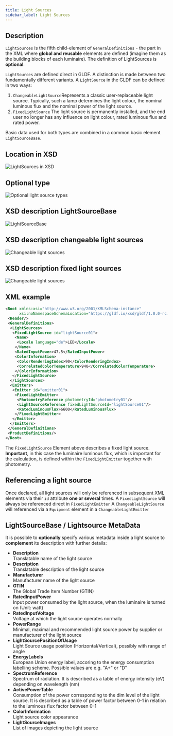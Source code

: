 ```yaml
---
title: Light Sources
sidebar_label: Light Sources
---
```

## Description

`LightSources` is the fifth child-element of `GeneralDefinitions` - the part in the XML where **global and reusable** elements are defined (imagine them as the building blocks of each luminaire). The definition of LightSources is **optional**.

`LightSources` are defined direct in GLDF. A distinction is made between two fundamentally different variants.
A `LightSource` in the GLDF can be defined in two ways:

1. `ChangeableLightSource`Represents a classic user-replaceable light source. Typically, such a lamp determines the light colour, the nominal luminous flux and the nominal power of the light source.
2. `FixedLightSource` The light source is permanently installed, and the end user no longer has any influence on light colour, rated luminous flux and rated power.

Basic data used for both types are combined in a common basic element `LightSourceBase`.

## Location in XSD

![LightSources in XSD](/img/docs/structure/lightsources-hierarchy.webp)

## Optional type

![Optional light source types](/img/docs/structure/lightsources-optionaltype.webp)

## XSD description LightSourceBase

![LightSourceBase](/img/docs/structure/lightsources-base.webp)

## XSD description changeable light sources

![Changeable light sources](/img/docs/structure/lightsources-changeable.webp)

## XSD description fixed light sources

![Changeable light sources](/img/docs/structure/lightsources-fixed.webp)

## XML example

```xml {5-16} showLineNumbers
<Root xmlns:xsi="http://www.w3.org/2001/XMLSchema-instance" 
      xsi:noNamespaceSchemaLocation="https://gldf.io/xsd/gldf/1.0.0-rc.1/gldf.xsd">
 <Header/>
 <GeneralDefinitions>
  <LightSources>
   <FixedLightSource id="lightSource01">
    <Name>
     <Locale language="de">LED</Locale>
    </Name>
    <RatedInputPower>47.5</RatedInputPower>
    <ColorInformation>
     <ColorRenderingIndex>90</ColorRenderingIndex>
     <CorrelatedColorTemperature>940</CorrelatedColorTemperature>
    </ColorInformation>
   </FixedLightSource>
  </LightSources>
  <Emitters>
   <Emitter id="emitter01">
    <FixedLightEmitter>
     <PhotometryReference photometryId="photometry01"/>
     <LightSourceReference fixedLightSourceId="lightSource01"/>
     <RatedLuminousFlux>6600</RatedLuminousFlux>
    </FixedLightEmitter>
   </Emitter>
  </Emitters>
 </GeneralDefinitions>
 <ProductDefinitions/>
</Root>
```

The `FixedLightSource` Element above describes a fixed light source. **Important**, in this case the luminaire luminous flux, which is important for the calculation, is defined within the `FixedLightEmitter` together with photometry.

## Referencing a light source

Once declared, all light sources will only be referenced in subsequent XML elements via their `id` attribute **one or several** times.
A `FixedLightSource` will always be referenced direct in `FixedLightEmitter`
A `ChangeableLightSource` will referenced via a `Equipment` element in a `ChangeableLightEmitter`

## LightSourceBase / Lightsource MetaData

It is possible to **optionally** specify various metadata inside a light source to **complement** its description with further details:

- **Description**  
  Translatable name of the light source
- **Description**  
  Translatable description of the light source
- **Manufacturer**  
  Manufacturer name of the light source
- **GTIN**  
  The Global Trade Item Number (GTIN)
- **RatedInputPower**  
  Input power consumed by the light source, when the luminaire is turned on (Unit: watt)
- **RatedInputVoltage**  
  Voltage at which the light source operates normally
- **PowerRange**  
  Minimal, maximal and recommended light source power by supplier or manufacturer of the light source
- **LightSourcePositionOfUsage**  
  Light Source usage position (Horizontal/Vertical), possibly with range of angle
- **EnergyLabels**  
  European Union energy label, accoring to the energy consumption labelling scheme. Possible values are e.g. "A+" or "D"
- **SpectrumReference**  
  Spectrum of radiation. It is described as a table of energy intensity (eV) depending on wavelength (nm)
- **ActivePowerTable**  
  Consumption of the power corresponding to the dim level of the light source. It is described as a table of power factor between 0-1 in relation to the luminous flux factor between 0-1
- **ColorInformation**  
  Light source color appearance
- **LightSourceImages**  
  List of images depicting the light source
